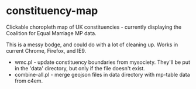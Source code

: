 constituency-map
================

Clickable choropleth map of UK constituencies - currently displaying the Coalition for Equal Marriage MP data.

This is a messy bodge, and could do with a lot of cleaning up. Works in current Chrome, Firefox, and IE9.

 * wmc.pl - update constituency boundaries from mysociety. They'll be put in the 'data' directory, but only if the file doesn't exist. 
 * combine-all.pl - merge geojson files in data directory with mp-table data from c4em.
